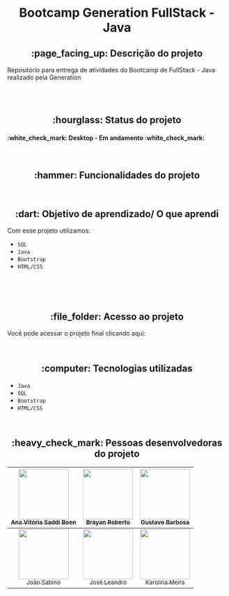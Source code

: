 <h1 align="center"> 
Bootcamp Generation FullStack - Java</h1>

<h2 align="center">:page_facing_up: Descrição do projeto </h2>
<p> Repositório para entrega de atividades do Bootcamp de FullStack - Java realizado pela Generation</p>

<br>



<br>
<h2 align="center">:hourglass: Status do projeto </h2>
<h4> :white_check_mark: Desktop - Em andamento :white_check_mark: </h4>


<br>
<h2 align="center">:hammer: Funcionalidades do projeto </h2>



<br>
<h2 align="center"> :dart: Objetivo de aprendizado/ O que aprendi </h2>
<p>Com esse projeto utilizamos: </p>

- ``SQL``
- ``Java``
- ``Bootstrap``
-  ``HTML/CSS``




<br>
<br>




<br>
<h2 align="center"> :file_folder: Acesso ao projeto </h2>
<p> Você pode acessar o projeto final clicando aqui: </p>
<br>
<h2 align="center"> :computer: Tecnologias utilizadas </h2>

- ``Java``
- ``SQL``
- ``Bootstrap``
- ``HTML/CSS``



<br>
<h2 align="center"> :heavy_check_mark: Pessoas desenvolvedoras do projeto </h2>

| [<img loading="lazy" src="https://avatars.githubusercontent.com/u/147877236?v=4" width=115><br><sub>Ana Vitória Saddi Boen</sub>](https://github.com/anavsaddiboen) |  [<img loading="lazy" src="https://avatars.githubusercontent.com/u/114553041?v=4" width=115><br><sub>Brayan Roberto</sub>](https://github.com/Brayan-RDev) |  [<img loading="lazy" src="https://avatars.githubusercontent.com/u/157237344?v=4" width=115><br><sub>Gustavo Barbosa</sub>](https://github.com/Guxtta5)  |
| :---: | :---: | :---: |
| [<img loading="lazy" src="https://avatars.githubusercontent.com/u/87478340?v=4" width=115><br><sub>João Sabino</sub>](https://github.com/Joao-VPS) |  [<img loading="lazy" src="https://avatars.githubusercontent.com/u/128410036?v=4" width=115><br><sub>José Leandro</sub>](https://github.com/Axlvox) | [<img loading="lazy" src="https://avatars.githubusercontent.com/u/74688759?v=4" width=115><br><sub>Karolina Meira</sub>](https://github.com/KNMeira) |  
